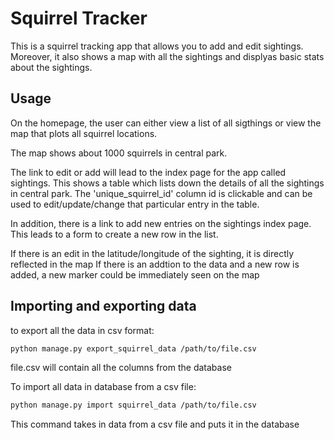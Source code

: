 # Squirrel Tracker

This is a squirrel tracking app that allows you to add and edit sightings. Moreover, it also shows a map with all the sightings and displyas basic stats about the sightings.


## Usage

On the homepage, the user can either view a list of all sigthings or view the map that plots all squirrel locations.

The map shows about 1000 squirrels in central park.

The link to edit or add will lead to the index page for the app called sightings. This shows a table which lists down the details of all the sightings in central park. The 'unique_squirrel_id' column id is clickable and can be used to edit/update/change that particular entry in the table.

In addition, there is a link to add new entries on the sightings index page. This leads to a form to create a new row in the list. 

If there is an edit in the latitude/longitude of the sighting, it is directly reflected in the map
If there is an addtion to the data and a new row is added, a new marker could be immediately seen on the map

## Importing and exporting data

to export all the data in csv format:

```bash
python manage.py export_squirrel_data /path/to/file.csv
```
file.csv will contain all the columns from the database

To import all data in database from a csv file:

```bash
python manage.py import squirrel_data /path/to/file.csv
```
This command takes in data from a csv file and puts it in the database
